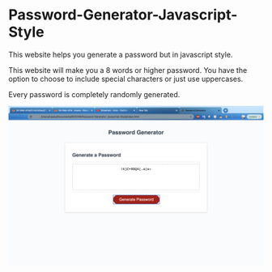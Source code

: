 # Password-Generator-Javascript-Style
This website helps you generate a password but in javascript style.

This website will make you a 8 words or higher password. You have the option to choose to include special characters or just use uppercases. 

Every password is completely randomly generated.

![alt text](screenshot/Demo.png "Example")